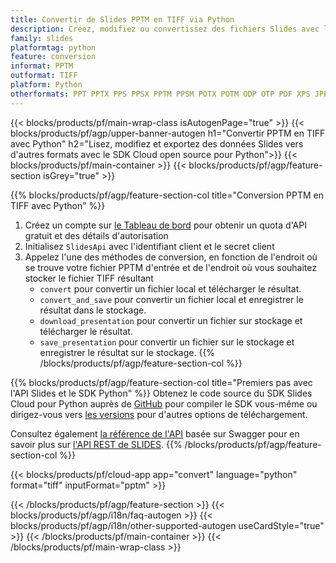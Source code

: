 ```yaml
---
title: Convertir de Slides PPTM en TIFF via Python
description: Créez, modifiez ou convertissez des fichiers Slides avec l'API REST et le SDK Python Open Source
family: slides
platformtag: python
feature: conversion
informat: PPTM
outformat: TIFF
platform: Python
otherformats: PPT PPTX PPS PPSX PPTM PPSM POTX POTM ODP OTP PDF XPS JPEG PNG BMP SVG HTML SWF HTML5 GIF XAML MPEG4
---
```


{{< blocks/products/pf/main-wrap-class isAutogenPage="true" >}}
{{< blocks/products/pf/agp/upper-banner-autogen h1="Convertir PPTM en TIFF avec Python" h2="Lisez, modifiez et exportez des données Slides vers d'autres formats avec le SDK Cloud open source pour Python">}}
{{< blocks/products/pf/main-container >}}
{{< blocks/products/pf/agp/feature-section isGrey="true" >}}

{{% blocks/products/pf/agp/feature-section-col title="Conversion PPTM en TIFF avec Python" %}}
1. Créez un compte sur <a href="https://dashboard.aspose.cloud/">le Tableau de bord</a> pour obtenir un quota d'API gratuit et des détails d'autorisation
1. Initialisez ```SlidesApi``` avec l'identifiant client et le secret client
1. Appelez l'une des méthodes de conversion, en fonction de l'endroit où se trouve votre fichier PPTM d'entrée et de l'endroit où vous souhaitez stocker le fichier TIFF résultant
    - ```convert``` pour convertir un fichier local et télécharger le résultat.
    - ```convert_and_save``` pour convertir un fichier local et enregistrer le résultat dans le stockage.
    - ```download_presentation``` pour convertir un fichier sur stockage et télécharger le résultat.
    - ```save_presentation``` pour convertir un fichier sur le stockage et enregistrer le résultat sur le stockage.
{{% /blocks/products/pf/agp/feature-section-col %}}

{{% blocks/products/pf/agp/feature-section-col title="Premiers pas avec l'API Slides et le SDK Python" %}}
Obtenez le code source du SDK Slides Cloud pour Python auprès de [GitHub](https://github.com/aspose-slides-cloud/aspose-slides-cloud-python) pour compiler le SDK vous-même ou dirigez-vous vers [les versions](https://releases.aspose.cloud/) pour d'autres options de téléchargement.

Consultez également [la référence de l'API](https://apireference.aspose.cloud/slides/) basée sur Swagger pour en savoir plus sur [l'API REST de SLIDES](https://products.aspose.cloud/slides/curl/).
{{% /blocks/products/pf/agp/feature-section-col %}}

{{< blocks/products/pf/cloud-app app="convert" language="python" format="tiff" inputFormat="pptm" >}}

{{< /blocks/products/pf/agp/feature-section >}}
{{< blocks/products/pf/agp/i18n/faq-autogen >}}
{{< blocks/products/pf/agp/i18n/other-supported-autogen useCardStyle="true" >}}
{{< /blocks/products/pf/main-container >}}
{{< /blocks/products/pf/main-wrap-class >}}